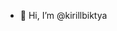- 👋 Hi, I’m @kirillbiktya


<!---
kirillbiktya/kirillbiktya is a ✨ special ✨ repository because its `README.md` (this file) appears on your GitHub profile.
You can click the Preview link to take a look at your changes.
--->
